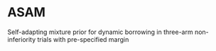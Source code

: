 # ASAM
Self-adapting mixture prior for dynamic borrowing in three-arm non-inferiority trials with pre-specified margin
